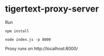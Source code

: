 # tigertext-proxy-server

Run

    npm install
    
    node index.js -p 8000

Proxy runs on http://localhost:8000/